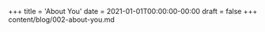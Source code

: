 +++
title = 'About You'
date = 2021-01-01T00:00:00-00:00
draft = false
+++
content/blog/002-about-you.md
